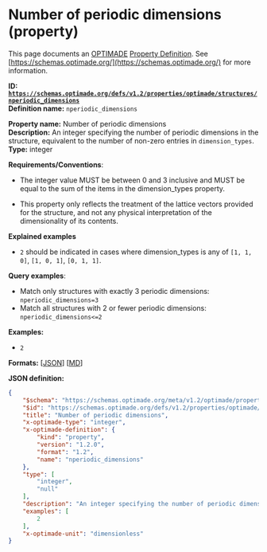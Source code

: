 # Number of periodic dimensions (property)

This page documents an [OPTIMADE](https://www.optimade.org/) [Property Definition](https://schemas.optimade.org/#definitions). See [https://schemas.optimade.org/](https://schemas.optimade.org/) for more information.

**ID: [`https://schemas.optimade.org/defs/v1.2/properties/optimade/structures/nperiodic_dimensions`](https://schemas.optimade.org/defs/v1.2/properties/optimade/structures/nperiodic_dimensions.md)**  
**Definition name:** `nperiodic_dimensions`

**Property name:** Number of periodic dimensions  
**Description:** An integer specifying the number of periodic dimensions in the structure, equivalent to the number of non-zero entries in `dimension_types`.  
**Type:** integer  

**Requirements/Conventions**:

- The integer value MUST be between 0 and 3 inclusive and MUST be equal to the sum of the items in the dimension_types property.

- This property only reflects the treatment of the lattice vectors provided for the structure, and not any physical interpretation of the dimensionality of its contents.

**Explained examples**

- `2` should be indicated in cases where dimension_types is any of `[1, 1, 0]`, `[1, 0, 1]`, `[0, 1, 1]`.

**Query examples**:

- Match only structures with exactly 3 periodic dimensions: `nperiodic_dimensions=3`
- Match all structures with 2 or fewer periodic dimensions: `nperiodic_dimensions<=2`

**Examples:**

- `2`

**Formats:** [[JSON](nperiodic_dimensions.json)] [[MD](nperiodic_dimensions.md)]

**JSON definition:**

``` json
{
    "$schema": "https://schemas.optimade.org/meta/v1.2/optimade/property_definition.md",
    "$id": "https://schemas.optimade.org/defs/v1.2/properties/optimade/structures/nperiodic_dimensions",
    "title": "Number of periodic dimensions",
    "x-optimade-type": "integer",
    "x-optimade-definition": {
        "kind": "property",
        "version": "1.2.0",
        "format": "1.2",
        "name": "nperiodic_dimensions"
    },
    "type": [
        "integer",
        "null"
    ],
    "description": "An integer specifying the number of periodic dimensions in the structure, equivalent to the number of non-zero entries in `dimension_types`.\n\n**Requirements/Conventions**:\n\n- The integer value MUST be between 0 and 3 inclusive and MUST be equal to the sum of the items in the dimension_types property.\n\n- This property only reflects the treatment of the lattice vectors provided for the structure, and not any physical interpretation of the dimensionality of its contents.\n\n**Explained examples**\n\n- `2` should be indicated in cases where dimension_types is any of `[1, 1, 0]`, `[1, 0, 1]`, `[0, 1, 1]`.\n\n**Query examples**:\n\n- Match only structures with exactly 3 periodic dimensions: `nperiodic_dimensions=3`\n- Match all structures with 2 or fewer periodic dimensions: `nperiodic_dimensions<=2`",
    "examples": [
        2
    ],
    "x-optimade-unit": "dimensionless"
}
```